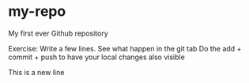 # my-repo
My first ever Github repository

Exercise:
Write a few lines.
See what happen in the git tab
Do the add + commit + push to have your local changes also visible 

This is a new line
